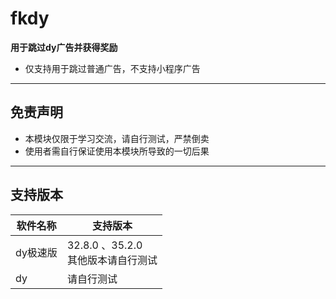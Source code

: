 # fkdy

**用于跳过dy广告并获得奖励**

* 仅支持用于跳过普通广告，不支持小程序广告

---

## 免责声明

* 本模块仅限于学习交流，请自行测试，严禁倒卖
* 使用者需自行保证使用本模块所导致的一切后果

---

## 支持版本

| 软件名称  | 支持版本                          |
|-------|-------------------------------|
| dy极速版 | 32.8.0 、35.2.0 <br/>其他版本请自行测试 |
| dy    | 请自行测试                         |

